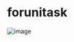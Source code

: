 # forunitask

![image](https://user-images.githubusercontent.com/76451910/212423689-bd17b4e2-3350-4b6e-8bf1-bf2b11b32d06.png)
